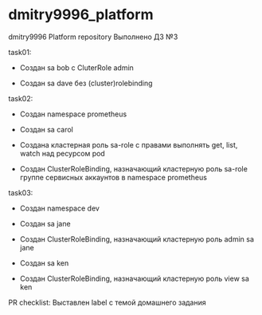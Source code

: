 # dmitry9996_platform
dmitry9996 Platform repository
Выполнено ДЗ №3

task01:

- Создан sa bob с CluterRole admin

- Создан sa dave без (cluster)rolebinding

task02:

- Создан namespace prometheus

- Создан sa carol

- Создана кластерная роль sa-role с правами выполнять get, list, watch над ресурсом pod

- Создан ClusterRoleBinding, назначающий кластерную роль sa-role группе сервисных аккаунтов в namespace prometheus

task03:

- Создан namespace dev

- Создан sa jane

- Создан ClusterRoleBinding, назначающий кластерную роль admin sa jane

- Создан sa ken

- Создан ClusterRoleBinding, назначающий кластерную роль view sa ken

 PR checklist:
      Выставлен label с темой домашнего задания

